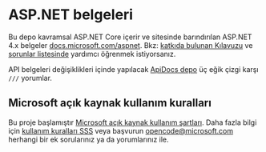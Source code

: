 # <a name="aspnet-docs"></a>ASP.NET belgeleri

Bu depo kavramsal ASP.NET Core içerir ve sitesinde barındırılan ASP.NET 4.x belgeler [docs.microsoft.com/aspnet](https://docs.microsoft.com/aspnet). Bkz: [katkıda bulunan Kılavuzu](CONTRIBUTING.md) ve [sorunlar listesinde](https://github.com/aspnet/Docs/issues) yardımcı öğrenmek istiyorsanız.

API belgeleri değişiklikleri içinde yapılacak [ApiDocs depo](https://github.com/aspnet/ApiDocs) üç eğik çizgi karşı `///` yorumlar.

## <a name="microsoft-open-source-code-of-conduct"></a>Microsoft açık kaynak kullanım kuralları

Bu proje başlamıştır [Microsoft açık kaynak kullanım şartları](https://opensource.microsoft.com/codeofconduct/).
Daha fazla bilgi için [kullanım kuralları SSS](https://opensource.microsoft.com/codeofconduct/faq/) veya başvurun [ opencode@microsoft.com ](mailto:opencode@microsoft.com) herhangi bir ek sorularınız ya da yorumlarınız ile.
